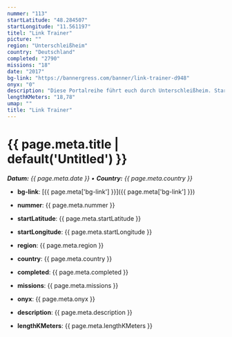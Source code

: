 ```yaml
---
nummer: "113"
startLatitude: "48.284507"
startLongitude: "11.561197"
titel: "Link Trainer"
picture: ""
region: "Unterschleißheim"
country: "Deutschland"
completed: "2790"
missions: "18"
date: "2017"
bg-link: "https://bannergress.com/banner/link-trainer-d948"
onyx: "0"
description: "Diese Portalreihe führt euch durch Unterschleißheim. Start ist das Infinity Hotel im Gewerbegebiet."
lengthKMeters: "18,78"
umap: ""
title: "Link Trainer"
---
```

# {{ page.meta.title | default('Untitled') }}

_**Datum:** {{ page.meta.date }} • **Country:** {{ page.meta.country }}_

- **bg-link**: [{{ page.meta['bg-link'] }}]({{ page.meta['bg-link'] }})

- **nummer**: {{ page.meta.nummer }}
- **startLatitude**: {{ page.meta.startLatitude }}
- **startLongitude**: {{ page.meta.startLongitude }}
- **region**: {{ page.meta.region }}
- **country**: {{ page.meta.country }}
- **completed**: {{ page.meta.completed }}
- **missions**: {{ page.meta.missions }}
- **onyx**: {{ page.meta.onyx }}
- **description**: {{ page.meta.description }}
- **lengthKMeters**: {{ page.meta.lengthKMeters }}
